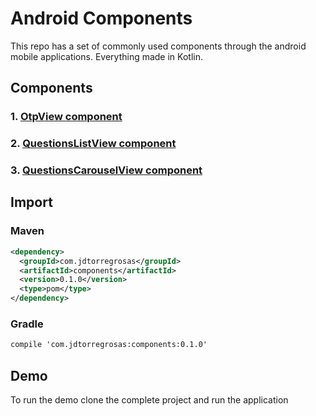 # Android Components 
This repo has a set of commonly used components through the android mobile applications.
Everything made in Kotlin.

## Components
### 1. [OtpView component](./src/main/java/com/jdtorregrosas/components/otp/README.md)
### 2. [QuestionsListView component](./src/main/java/com/jdtorregrosas/components/questionsList/README.md)
### 3. [QuestionsCarouselView component](./src/main/java/com/jdtorregrosas/components/questionsCarousel/README.md)

## Import
### Maven
```xml
<dependency>
  <groupId>com.jdtorregrosas</groupId>
  <artifactId>components</artifactId>
  <version>0.1.0</version>
  <type>pom</type>
</dependency>
```

### Gradle
```xml
compile 'com.jdtorregrosas:components:0.1.0'
```

## Demo
To run the demo clone the complete project and run the application
